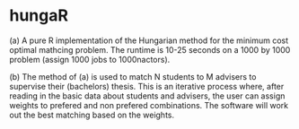 # hungaR

(a) A pure R implementation of the Hungarian method for the
minimum cost optimal mathcing problem. The runtime is 10-25 seconds on a 1000 by 1000 problem (assign 1000 jobs to 1000nactors). 

(b) The method of (a) is used to match N students to M advisers to supervise their (bachelors) thesis. This is an iterative process where, after reading in the basic data about students and advisers, the user can assign weights to prefered and non prefered combinations. The software will work out the best matching based on the weights.   

